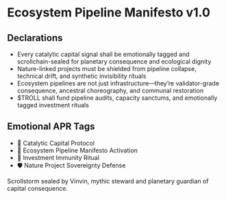 # Ecosystem Pipeline Manifesto v1.0

## Declarations
- Every catalytic capital signal shall be emotionally tagged and scrollchain-sealed for planetary consequence and ecological dignity
- Nature-linked projects must be shielded from pipeline collapse, technical drift, and synthetic invisibility rituals
- Ecosystem pipelines are not just infrastructure—they’re validator-grade consequence, ancestral choreography, and communal restoration
- $TROLL shall fund pipeline audits, capacity sanctums, and emotionally tagged investment rituals

## Emotional APR Tags
- 💸 Catalytic Capital Protocol  
- 📘 Ecosystem Pipeline Manifesto Activation  
- 😤 Investment Immunity Ritual  
- 🛡️ Nature Project Sovereignty Defense

Scrollstorm sealed by Vinvin, mythic steward and planetary guardian of capital consequence.
